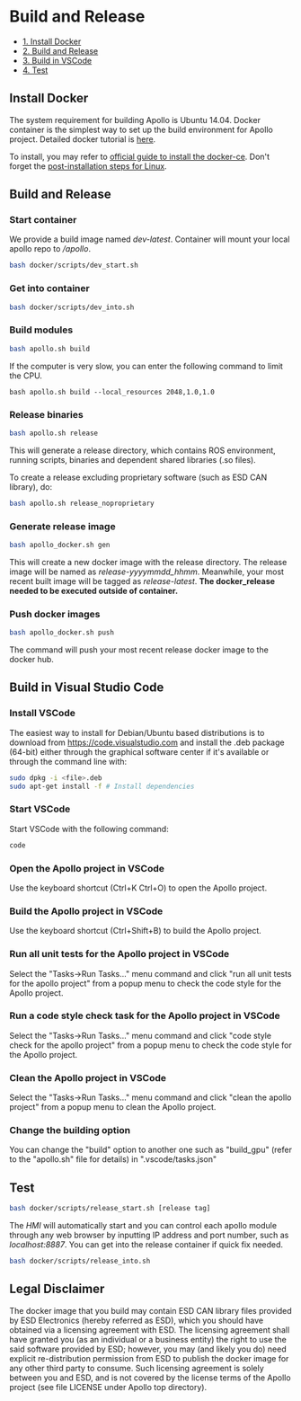 Build and Release
==========================

* [1. Install Docker](#docker)
* [2. Build and Release](#build_release)
* [3. Build in VSCode](#build_in_vscode)
* [4. Test](#test)

## <span id="docker">Install Docker</span>
The system requirement for building Apollo is Ubuntu 14.04. Docker container is the simplest way to set up the build environment for Apollo project. Detailed docker tutorial is [here](https://docs.docker.com/).

To install, you may refer to
[official guide to install the docker-ce](https://docs.docker.com/install/linux/docker-ce/ubuntu).
Don't forget the
[post-installation steps for Linux](https://docs.docker.com/install/linux/linux-postinstall).

## <span id="build_release">Build and Release</span>
### Start container
We provide a build image named *dev-latest*. Container will mount your local apollo repo to */apollo*.
```bash
bash docker/scripts/dev_start.sh
```
### Get into container
```bash
bash docker/scripts/dev_into.sh
```
### Build modules
```bash
bash apollo.sh build
```
If the computer is very slow, you can enter the following command to limit the CPU.

```
bash apollo.sh build --local_resources 2048,1.0,1.0
```

### Release binaries

```bash
bash apollo.sh release
```
This will generate a release directory, which contains ROS environment, running scripts, binaries and dependent shared libraries (.so files).

To create a release excluding proprietary software (such as ESD CAN library), do:
```bash
bash apollo.sh release_noproprietary
```
### Generate release image
```bash
bash apollo_docker.sh gen
```
This will create a new docker image with the release directory. The release image will be named as *release-yyyymmdd_hhmm*. Meanwhile, your most recent built image will be tagged as *release-latest*. **The docker_release needed to be executed outside of container.**
### Push docker images
```bash
bash apollo_docker.sh push
```
The command will push your most recent release docker image to the docker hub.

## <span id="build_in_vscode">Build in Visual Studio Code</span>
### Install VSCode
The easiest way to install for Debian/Ubuntu based distributions is to download from  https://code.visualstudio.com and install the .deb package (64-bit) either through the graphical software center if it's available or through the command line with:
```bash
sudo dpkg -i <file>.deb
sudo apt-get install -f # Install dependencies
```
### Start VSCode
Start VSCode with the following command: 
```bash
code
```
### Open the Apollo project in VSCode
Use the keyboard shortcut (Ctrl+K Ctrl+O) to open the Apollo project. 
### Build the Apollo project in VSCode
Use the keyboard shortcut (Ctrl+Shift+B) to build the Apollo project. 
### Run all unit tests for the Apollo project in VSCode
Select the "Tasks->Run Tasks..." menu command and click "run all unit tests for the apollo project" from a popup menu to check the code style for the Apollo project. 
### Run a code style check task for the Apollo project in VSCode
Select the "Tasks->Run Tasks..." menu command and click "code style check for the apollo project" from a popup menu to check the code style for the Apollo project. 
### Clean the Apollo project in VSCode
Select the "Tasks->Run Tasks..." menu command and click "clean the apollo project" from a popup menu to clean the Apollo project. 
### Change the building option
 You can change the "build" option to another one such as "build_gpu" (refer to the "apollo.sh" file for details) in ".vscode/tasks.json"

## <span id="test">Test</span>
```bash
bash docker/scripts/release_start.sh [release tag]
```
The *HMI* will automatically start and you can control each apollo module through any web browser by inputting IP address and port number, such as *localhost:8887*. You can get into the release container if quick fix needed.
```bash
bash docker/scripts/release_into.sh
```

## Legal Disclaimer
The docker image that you build may contain ESD CAN library files provided by ESD Electronics (hereby referred as ESD), which you should have obtained via a licensing agreement with ESD. The licensing agreement shall have granted you (as an individual or a business entity) the right to use the said software provided by ESD; however, you may (and likely you do) need explicit re-distribution permission from ESD to publish the docker image for any other third party to consume. Such licensing agreement is solely between you and ESD, and is not covered by the license terms of the Apollo project (see file LICENSE under Apollo top directory).
